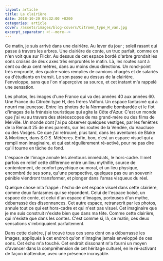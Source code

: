 ```yaml
---
layout: article
title: La clairière
date: 2018-10-20 09:32:00 +0200
categories: article
cover: /assets/images/blog-covers/Citroen_type_H_van.jpg
excerpt_separator: <!--more-->
---
```

Ce matin, je suis arrivé dans une clairière. Au lever du jour ; soleil rasant qui passe à travers les arbres. Une clairière de conte, un truc parfait, comme on n'en voit que sur Flickr<!--more-->. Au dessus de cet espace bordé d'arbre grondait les sons croisés de deux axes très empruntés le matin. Là, les routes sont à cent ou deux cent mètres, dans au moins deux directions. Un rond-point très emprunté, des quatre-voies remplies de camions chargés et de salariés ou d'étudiants en transit. Le son passe au dessus de la clairière, l'enveloppe, sans que l'on n'aperçoive sa source, et cet instant m'a rappelé une sensation.

Les photos, les images d'une France qui va des années 40 aux années 60. Une France du Citroën type H, des frères Volfoni. Un espace fantasmé qui a nourri ma jeunesse. Entre les photos de la Normandie bombardée et le flot d'images de la frénésie touristique qui agite la Côte d'Azur. C'est un monde que j'ai vu au travers des stéréoscopes de ma grand-mère ou des films de Melville. Un monde dont j'ai pu observer quelques vestiges, par les fenêtres de la Renault 25 de mes parents, sur les routes de la Vendée, du Vaucluse ou des Vosges. Ce que j'ai retrouvé, plus tard, dans les aventures de Blake & Mortimer, dans S.O.S. Météores. Enfin, bon, c'est un espace visuel qui a rempli mon imaginaire, et qui est régulièrement ré-activé, pour ne pas dire qu'il tourne en tâche de fond.

L'espace de l'image annule les alentours immédiats, le hors-cadre. Il met parfois en relief cette différence entre un lieu mythifié, source de contentement, de confort psychique ou moral, et un lieu physique, encombré de ses sons, qu'une perspective, quelques pas ou un souvenir pénible viendront transformer, et plonger dans l'amas visqueux du réel.

Quelque chose m'a frappé : l'écho de cet espace visuel dans cette clairière, comme deux fantasmes qui se répondent. Celui de l'espace boisé, un espace de conte, et celui d'un espace d'images, porteuses d'un mythe, débarrassé des dissonnances. Cet autre espace, retranscrit par les photos, annule tout ce qui est hors-cadre et qui n'est pas visuel. Cet imaginaire que je me suis construit n'existe bien que dans ma tête. Comme cette clairière, qui n'existe que dans les contes. C'est comme si, là, ce matin, ces deux sensations s'imbriquaient parfaitement.

 Dans cette clairère, j'ai trouvé tous ces sons dont on a débarrassé les images, appliqués à cet endroit qu'on n'imagine jamais enveloppé de ces sons. Cet écho m'a touché. Cet endroit dissonant m'a fourni un moyen d'avancer dans la compréhension de cet héritage culturel, en le ré-activant de façon inattendue, avec une présence incroyable.
